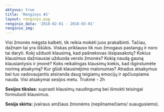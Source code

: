 ```yaml
---
aktyvus: true
title: 'Renginys #2'
layout: renginys.pug
renginio_data: '2018-02-01 - 2018-03-01'
renginio_img: 
---
```

Visi žmonės mėgsta kalbėti, tik reikia mokėti juos prakalbinti. Tačiau, dažnam tai yra iššūkis. Viskas priklauso tik nuo žmogaus pastangų ir noro tai daryti. Kokį užduoti klausimą, kad pašnekovas išsipasakotų? Kokius klausimus dažniausiai užduoda verslo žmonės? Kokią naudą gauną klausiantysis ir įmonė? Koks reikalingas klausimų kiekis, kad išgirstumėte norimą atsakymą? Kur glūdi klausinėjimo malonumas? <!--more--> Atradus atsakymus bei tuo vadovaujantis atsiranda daug teigiamų emocijų ir apčiuopiama nauda. Visi atsakymai sesijos metu. Trukmė - 2h

**Sesijos tikslas:** suprasti klausimų naudingumą bei išmokti teisingai formuluoti klausimus.

**Sesija skirta:** įvairaus amžiaus žmonėms (nepilnamečiams/ suaugusiems).